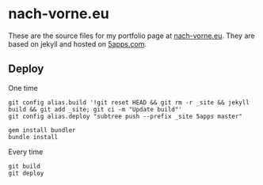 nach-vorne.eu
=============

These are the source files for my portfolio page at
[nach-vorne.eu](https://www.nach-vorne.eu/). They are based on jekyll and hosted
on [5apps.com](https://5apps.com).

Deploy
------

One time

```
git config alias.build '!git reset HEAD && git rm -r _site && jekyll build && git add _site; git ci -m "Update build"'
git config alias.deploy "subtree push --prefix _site 5apps master"

gem install bundler
bundle install
```

Every time

```
git build
git deploy
```
